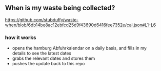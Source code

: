 ## When is my waste being collected?
  https://github.com/stubduffy/waste-when/blob/6db14be8ac12ebfcd25d9f43690d6416fee7352e/cal.json#L1-L6
  
  ### how it works
  - opens the hamburg Abfuhrkalendar on a daily basis, and fills in my details to see the latest dates
  - grabs the relevant dates and stores them
  - pushes the update back to this repo
  
